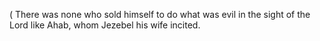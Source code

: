( There was none who sold himself to do what was evil in the sight of the Lord like Ahab, whom Jezebel his wife incited.
